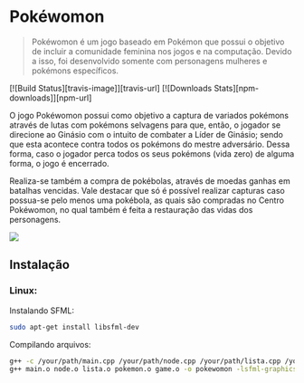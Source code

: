 # Pokéwomon
> Pokéwomon é um jogo baseado em Pokémon que possui o objetivo de incluir a comunidade feminina nos jogos e na computação. Devido a isso, foi desenvolvido somente com personagens mulheres e pokémons específicos.

[![Build Status][travis-image]][travis-url]
[![Downloads Stats][npm-downloads]][npm-url]

O jogo Pokéwomon possui como objetivo a captura de variados pokémons através de
lutas com pokémons selvagens para que, então, o jogador se direcione ao Ginásio com o intuito
de combater a Líder de Ginásio; sendo que esta acontece contra todos os pokémons do mestre
adversário. Dessa forma, caso o jogador perca todos os seus pokémons (vida zero) de alguma
forma, o jogo é encerrado.

Realiza-se também a compra de pokébolas, através de moedas ganhas em batalhas
vencidas. Vale destacar que só é possível realizar capturas caso possua-se pelo menos uma
pokébola, as quais são compradas no Centro Pokéwomon, no qual também é feita a restauração
das vidas dos personagens.

![](../header.png)

## Instalação

### Linux:

Instalando SFML:

```sh
sudo apt-get install libsfml-dev
```

Compilando arquivos:

```sh
g++ -c /your/path/main.cpp /your/path/node.cpp /your/path/lista.cpp /your/path/pokemon.cpp /your/path/game.cpp 
g++ main.o node.o lista.o pokemon.o game.o -o pokewomon -lsfml-graphics -lsfml-window -lsfml-system -lsfml-audio
```